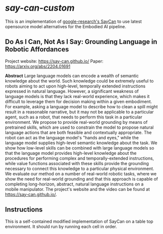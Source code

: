# _say-can-custom_

This is an implementation of [google-research's SayCan](https://github.com/google-research/google-research/tree/master/saycan) to use latest opensource model alternatives for the Embodied AI pipeline.

## Do As I Can, Not As I Say: Grounding Language in Robotic Affordances

Project website: https://say-can.github.io/ 
Paper: https://arxiv.org/abs/2204.01691

**Abstract** Large language models can encode a wealth of semantic knowledge about the world. Such knowledge could be extremely useful to robots aiming to act upon high-level, temporally extended instructions expressed in natural language. However, a significant weakness of language models is that they lack real-world experience, which makes it difficult to leverage them for decision making within a given embodiment. For example, asking a language model to describe how to clean a spill might result in a reasonable narrative, but it may not be applicable to a particular agent, such as a robot, that needs to perform this task in a particular environment. We propose to provide real-world grounding by means of pretrained skills, which are used to constrain the model to propose natural language actions that are both feasible and contextually appropriate. The robot can act as the language model's "hands and eyes," while the language model supplies high-level semantic knowledge about the task. We show how low-level skills can be combined with large language models so that the language model provides high-level knowledge about the procedures for performing complex and temporally-extended instructions, while value functions associated with these skills provide the grounding necessary to connect this knowledge to a particular physical environment. We evaluate our method on a number of real-world robotic tasks, where we show the need for real-world grounding and that this approach is capable of completing long-horizon, abstract, natural language instructions on a mobile manipulator. The project's website and the video can be found at https://say-can.github.io/.

## Instructions

This is a self-contained modified implementation of SayCan on a table top environment. It should run by running each cell in order.
